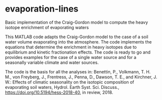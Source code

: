 # evaporation-lines
Basic implementation of the Craig-Gordon model to compute the heavy isotope enrichment of evaporating waters

This MATLAB code adapts the Craig-Gordon model to the case of a soil water volume evaporating into the atmosphere. The code implements the equations that determine the enrichment in heavy isotopes due to equilibrium and kinetic fractionation effects. The code is ready to go and provides examples for the case of a single water source and for a seasonally variable climate and water sources.

The code is the basis for all the analyses in:
Benettin, P., Volkmann, T. H. M., von Freyberg, J., Frentress, J., Penna, D., Dawson, T. E., and Kirchner, J. W.: Effects of climatic seasonality on the isotopic composition of evaporating soil waters, Hydrol. Earth Syst. Sci. Discuss., https://doi.org/10.5194/hess-2018-40, in review, 2018.
